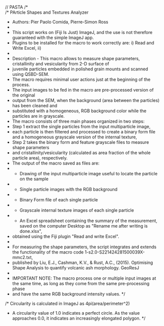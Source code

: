 // PASTA
/*     
/* PArticle Shapes and Textures Analyzer
 * Authors: Pier Paolo Comida, Pierre-Simon Ross
 *  
 * This script works on (Fiji Is Just) ImageJ, and the use is not therefore guaranteed with the simple ImageJ app.
 * Plugins to be installed for the macro to work correctly are: i) Read and Write Excel, ii)
 * 
 * Description - This macro allows to measure shape parameters, cristallinity and vesicularity from 2-D surface of  
 * juvenile particles embedded in polished grain mounts and scanned using QSBD-SEM.
 * The macro requires minimal user actions just at the beginning of the process.
 * The input images to be fed in the macro are pre-processed version of the original
 * output from the SEM, when the background (area between the particles) has been cleaned and
 * substituted with a homogeneous, RGB background color while the particles are in grayscale.
 * The macro consists of three main phases organized in two steps:
 * Step 1 extract the single particles from the input multiparticle image,
 * each particle is then filtered and processed to create a binary form file and a homogeneous grayscale version of the internal texture,
 * Step 2 takes the binary form and feature grayscale files to measure shape parameters 
 * and cristallinity/vesicularity (calculated as area fraction of the whole particle area), respectively.
 * The output of the macro saved as files are:
 * - Drawing of the input multiparticle image useful to locate the particle on the sample
 * - Single particle images with the RGB background 
 * - Binary Form file of each single particle
 * - Grayscale internal texture images of each single particle
 * - An Excel spreadsheet containing the summary of the measurement, saved on the computer Desktop as "Rename me after writing is done.xlsx", 
 * 	 obtained using the Fiji plugin "Read and write Excel".
 * 	 
 * 	 For measuring the shape parameters, the script integrates and extends the functionality of the macro code 1-s2.0-S221424281500039X-mmc2.txt, 
 * 	 published by Liu, E.J., Cashman, K.V., & Rust, A.C., (2015). Optimising Shape Analysis to quantify volcanic ash morphology. GeoResJ
 * 	 
 * 	 IMPORTANT NOTE: The macro process one or multiple input images at the same time, as long as they come from the same pre-processing phase
 * 	 and have the same RGB background intensity values.
*/


/* Circularity is calculated in ImageJ as 4pi(area/perimeter^2)
* A circularity value of 1.0 indicates a perfect circle. As the value approaches 0.0, it indicates an increasingly elongated polygon.
*/ 
